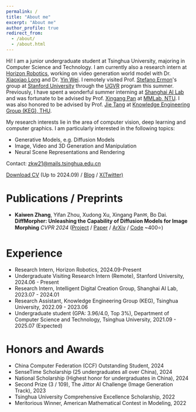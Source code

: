 ```yaml
---
permalink: /
title: "About me"
excerpt: "About me"
author_profile: true
redirect_from: 
  - /about/
  - /about.html
---
```


Hi! I am a junior undergraduate student at Tsinghua University, majoring in Computer Science and Technology.
I am currently also a research intern at [Horizon Robotics](https://cn.horizon.cc/), working on video generation world model with Dr. [Xiaoxiao Long](https://www.xxlong.site/) and Dr. [Yin Wei](https://yvanyin.net/). I remotely visited Prof. [Stefano Ermon](https://cs.stanford.edu/~ermon/)'s group at [Stanford University](https://www.stanford.edu/) through the [UGVR](https://engineering.stanford.edu/students-academics/programs/global-engineering-programs/chinese-ugvr) program this summer.
Previously, I have spent a wonderful summer interning at [Shanghai AI Lab](https://www.shlab.org.cn/) and was fortunate to be advised by Prof. [Xingang Pan](https://xingangpan.github.io/) at [MMLab, NTU](https://www.mmlab-ntu.com/index.html).
I was also honored to be advised by Prof. [Jie Tang](http://keg.cs.tsinghua.edu.cn/jietang/) at [Knowledge Engineering Group (KEG), THU](http://keg.cs.tsinghua.edu.cn/).

My research interests lie in the area of computer vision, deep learning and computer graphics. I am particularly interested in the following topics:
* Generative Models, e.g. Diffusion Models
* Image, Video and 3D Generation and Manipulation
* Neural Scene Representations and Rendering
<!-- * AI-Human Collaborative Content Creation -->

Contact: zkw21@mails.tsinghua.edu.cn

[Download CV](https://kevin-thu.github.io/homepage/files/CV.pdf) (Up to 2024.09) / [Blog](https://kevin-thu.github.io/) / [X(Twitter)](https://twitter.com/sze68zkw)


Publications / Preprints
======
* **Kaiwen Zhang**, Yifan Zhou, Xudong Xu, Xingang Pan✉, Bo Dai. **DiffMorpher: Unleashing the Capability of Diffusion Models for Image Morphing** *CVPR 2024* ([Project](https://kevin-thu.github.io/DiffMorpher_page/) / [Paper](https://arxiv.org/pdf/2312.07409.pdf) / [ArXiv](https://arxiv.org/pdf/2312.07409.pdf) / [Code](https://github.com/Kevin-thu/DiffMorpher) ~400⭐)

Experience
======
* Research Intern, Horizon Robotics, 2024.09-Present
* Undergraduate Visiting Research Intern (Remote), Stanford University, 2024.06 - Present
* Research Intern, Intelligent Digital Creation Group, Shanghai AI Lab, 2023.07 - 2024.01
* Research Assistant, Knowledge Engineering Group (KEG), Tsinghua University, 2022.09 - 2023.06
* Undergraduate student (GPA: 3.96/4.0, Top 3%), Department of Computer Science and Technology, Tsinghua University, 2021.09 - 2025.07 (Expected)

Honors and Awards
======
* China Computer Federation (CCF) Outstanding Student, 2024
* SenseTime Scholarship (25 undergraduates all over China), 2024
* National Scholarship (Highest honor for undergraduates in China), 2024
* Second Prize (3 / 109), The Jittor AI Challenge (Image Generation Track), 2023
* Tsinghua University Comprehensive Excellence Scholarship, 2022
* Meritorious Winner, American Mathematical Contest in Modeling, 2022

<!-- This is the front page of a website that is powered by the [academicpages template](https://github.com/academicpages/academicpages.github.io) and hosted on GitHub pages. [GitHub pages](https://pages.github.com) is a free service in which websites are built and hosted from code and data stored in a GitHub repository, automatically updating when a new commit is made to the respository. This template was forked from the [Minimal Mistakes Jekyll Theme](https://mmistakes.github.io/minimal-mistakes/) created by Michael Rose, and then extended to support the kinds of content that academics have: publications, talks, teaching, a portfolio, blog posts, and a dynamically-generated CV. You can fork [this repository](https://github.com/academicpages/academicpages.github.io) right now, modify the configuration and markdown files, add your own PDFs and other content, and have your own site for free, with no ads! An older version of this template powers my own personal website at [stuartgeiger.com](http://stuartgeiger.com), which uses [this Github repository](https://github.com/staeiou/staeiou.github.io).

A data-driven personal website
======
Like many other Jekyll-based GitHub Pages templates, academicpages makes you separate the website's content from its form. The content & metadata of your website are in structured markdown files, while various other files constitute the theme, specifying how to transform that content & metadata into HTML pages. You keep these various markdown (.md), YAML (.yml), HTML, and CSS files in a public GitHub repository. Each time you commit and push an update to the repository, the [GitHub pages](https://pages.github.com/) service creates static HTML pages based on these files, which are hosted on GitHub's servers free of charge.

Many of the features of dynamic content management systems (like Wordpress) can be achieved in this fashion, using a fraction of the computational resources and with far less vulnerability to hacking and DDoSing. You can also modify the theme to your heart's content without touching the content of your site. If you get to a point where you've broken something in Jekyll/HTML/CSS beyond repair, your markdown files describing your talks, publications, etc. are safe. You can rollback the changes or even delete the repository and start over -- just be sure to save the markdown files! Finally, you can also write scripts that process the structured data on the site, such as [this one](https://github.com/academicpages/academicpages.github.io/blob/master/talkmap.ipynb) that analyzes metadata in pages about talks to display [a map of every location you've given a talk](https://academicpages.github.io/talkmap.html).

Getting started
======
1. Register a GitHub account if you don't have one and confirm your e-mail (required!)
2. Fork [this repository](https://github.com/academicpages/academicpages.github.io) by clicking the "fork" button in the top right. 
3. Go to the repository's settings (rightmost item in the tabs that start with "Code", should be below "Unwatch"). Rename the repository "[your GitHub username].github.io", which will also be your website's URL.
4. Set site-wide configuration and create content & metadata (see below -- also see [this set of diffs](http://archive.is/3TPas) showing what files were changed to set up [an example site](https://getorg-testacct.github.io) for a user with the username "getorg-testacct")
5. Upload any files (like PDFs, .zip files, etc.) to the files/ directory. They will appear at https://[your GitHub username].github.io/files/example.pdf.  
6. Check status by going to the repository settings, in the "GitHub pages" section

Site-wide configuration
------
The main configuration file for the site is in the base directory in [_config.yml](https://github.com/academicpages/academicpages.github.io/blob/master/_config.yml), which defines the content in the sidebars and other site-wide features. You will need to replace the default variables with ones about yourself and your site's github repository. The configuration file for the top menu is in [_data/navigation.yml](https://github.com/academicpages/academicpages.github.io/blob/master/_data/navigation.yml). For example, if you don't have a portfolio or blog posts, you can remove those items from that navigation.yml file to remove them from the header. 

Create content & metadata
------
For site content, there is one markdown file for each type of content, which are stored in directories like _publications, _talks, _posts, _teaching, or _pages. For example, each talk is a markdown file in the [_talks directory](https://github.com/academicpages/academicpages.github.io/tree/master/_talks). At the top of each markdown file is structured data in YAML about the talk, which the theme will parse to do lots of cool stuff. The same structured data about a talk is used to generate the list of talks on the [Talks page](https://academicpages.github.io/talks), each [individual page](https://academicpages.github.io/talks/2012-03-01-talk-1) for specific talks, the talks section for the [CV page](https://academicpages.github.io/cv), and the [map of places you've given a talk](https://academicpages.github.io/talkmap.html) (if you run this [python file](https://github.com/academicpages/academicpages.github.io/blob/master/talkmap.py) or [Jupyter notebook](https://github.com/academicpages/academicpages.github.io/blob/master/talkmap.ipynb), which creates the HTML for the map based on the contents of the _talks directory).

**Markdown generator**

I have also created [a set of Jupyter notebooks](https://github.com/academicpages/academicpages.github.io/tree/master/markdown_generator
) that converts a CSV containing structured data about talks or presentations into individual markdown files that will be properly formatted for the academicpages template. The sample CSVs in that directory are the ones I used to create my own personal website at stuartgeiger.com. My usual workflow is that I keep a spreadsheet of my publications and talks, then run the code in these notebooks to generate the markdown files, then commit and push them to the GitHub repository.

How to edit your site's GitHub repository
------
Many people use a git client to create files on their local computer and then push them to GitHub's servers. If you are not familiar with git, you can directly edit these configuration and markdown files directly in the github.com interface. Navigate to a file (like [this one](https://github.com/academicpages/academicpages.github.io/blob/master/_talks/2012-03-01-talk-1.md) and click the pencil icon in the top right of the content preview (to the right of the "Raw | Blame | History" buttons). You can delete a file by clicking the trashcan icon to the right of the pencil icon. You can also create new files or upload files by navigating to a directory and clicking the "Create new file" or "Upload files" buttons. 

Example: editing a markdown file for a talk
![Editing a markdown file for a talk](/images/editing-talk.png)

For more info
------
More info about configuring academicpages can be found in [the guide](https://academicpages.github.io/markdown/). The [guides for the Minimal Mistakes theme](https://mmistakes.github.io/minimal-mistakes/docs/configuration/) (which this theme was forked from) might also be helpful. -->
